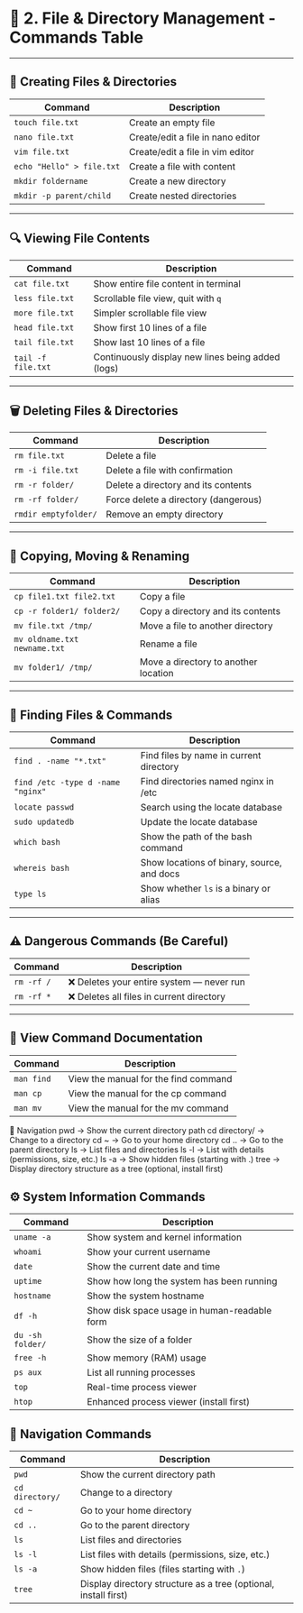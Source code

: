 # 📁 2. File & Directory Management - Commands Table

---
## 🔨 Creating Files & Directories

| Command                      | Description                                |
|------------------------------|--------------------------------------------|
| `touch file.txt`              | Create an empty file                       |
| `nano file.txt`               | Create/edit a file in nano editor          |
| `vim file.txt`                | Create/edit a file in vim editor           |
| `echo "Hello" > file.txt`     | Create a file with content                 |
| `mkdir foldername`            | Create a new directory                     |
| `mkdir -p parent/child`       | Create nested directories                  |

---
## 🔍 Viewing File Contents

| Command                     | Description                                        |
|-----------------------------|----------------------------------------------------|
| `cat file.txt`              | Show entire file content in terminal               |
| `less file.txt`             | Scrollable file view, quit with `q`                |
| `more file.txt`             | Simpler scrollable file view                       |
| `head file.txt`             | Show first 10 lines of a file                      |
| `tail file.txt`             | Show last 10 lines of a file                       |
| `tail -f file.txt`          | Continuously display new lines being added (logs) |

---
## 🗑️ Deleting Files & Directories

| Command                     | Description                                 |
|-----------------------------|---------------------------------------------|
| `rm file.txt`               | Delete a file                               |
| `rm -i file.txt`            | Delete a file with confirmation             |
| `rm -r folder/`             | Delete a directory and its contents         |
| `rm -rf folder/`            | Force delete a directory (dangerous)        |
| `rmdir emptyfolder/`        | Remove an empty directory                   |

---
## 🔄 Copying, Moving & Renaming

| Command                      | Description                                |
|------------------------------|--------------------------------------------|
| `cp file1.txt file2.txt`      | Copy a file                                |
| `cp -r folder1/ folder2/`     | Copy a directory and its contents          |
| `mv file.txt /tmp/`           | Move a file to another directory           |
| `mv oldname.txt newname.txt`  | Rename a file                              |
| `mv folder1/ /tmp/`           | Move a directory to another location       |

---

## 🔎 Finding Files & Commands
| Command                             | Description                                 |
|-------------------------------------|---------------------------------------------|
| `find . -name "*.txt"`              | Find files by name in current directory    |
| `find /etc -type d -name "nginx"`   | Find directories named nginx in /etc      |
| `locate passwd`                      | Search using the locate database           |
| `sudo updatedb`                      | Update the locate database                 |
| `which bash`                         | Show the path of the bash command          |
| `whereis bash`                       | Show locations of binary, source, and docs |
| `type ls`                            | Show whether `ls` is a binary or alias     |

---

## ⚠️ Dangerous Commands (Be Careful)
| Command      | Description                        |
|--------------|------------------------------------|
| `rm -rf /`   | ❌ Deletes your entire system — never run |
| `rm -rf *`   | ❌ Deletes all files in current directory |

---
## 🔑 View Command Documentation

| Command       | Description                    |
|---------------|--------------------------------|
| `man find`    | View the manual for the find command |
| `man cp`      | View the manual for the cp command |
| `man mv`      | View the manual for the mv command |

📂 Navigation
pwd → Show the current directory path
cd directory/ → Change to a directory
cd ~ → Go to your home directory
cd .. → Go to the parent directory
ls → List files and directories
ls -l → List with details (permissions, size, etc.)
ls -a → Show hidden files (starting with .)
tree → Display directory structure as a tree (optional, install first)

## ⚙️ System Information Commands

| Command               | Description                                   |
|-----------------------|-----------------------------------------------|
| `uname -a`            | Show system and kernel information            |
| `whoami`              | Show your current username                    |
| `date`                | Show the current date and time                |
| `uptime`              | Show how long the system has been running     |
| `hostname`            | Show the system hostname                      |
| `df -h`               | Show disk space usage in human-readable form  |
| `du -sh folder/`      | Show the size of a folder                     |
| `free -h`             | Show memory (RAM) usage                       |
| `ps aux`              | List all running processes                    |
| `top`                 | Real-time process viewer                      |
| `htop`                | Enhanced process viewer (install first)       |

## 📂 Navigation Commands

| Command           | Description                                      |
|-------------------|--------------------------------------------------|
| `pwd`             | Show the current directory path                  |
| `cd directory/`   | Change to a directory                            |
| `cd ~`            | Go to your home directory                        |
| `cd ..`           | Go to the parent directory                       |
| `ls`              | List files and directories                       |
| `ls -l`           | List files with details (permissions, size, etc.)|
| `ls -a`           | Show hidden files (files starting with `.`)      |
| `tree`            | Display directory structure as a tree (optional, install first) |
